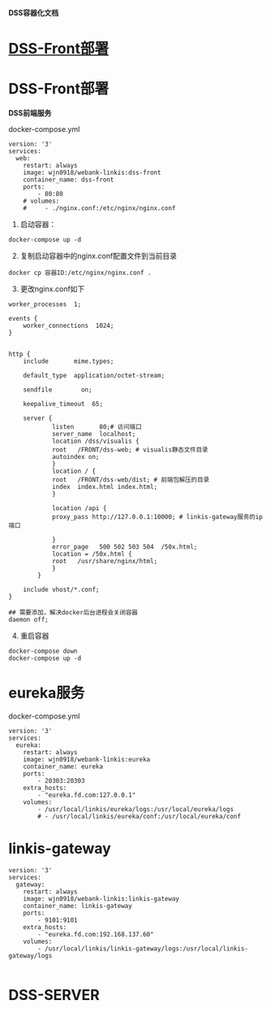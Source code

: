 <!--
 * @Author: wjn
 * @Date: 2020-03-03 09:41:54
 * @LastEditors: wjn
 * @LastEditTime: 2020-03-10 10:55:11
 -->
**DSS容器化文档**



# [DSS-Front部署](#1)

# <span id="1">DSS-Front部署</span>
**DSS前端服务**

docker-compose.yml

```
version: '3'
services: 
  web:
    restart: always
    image: wjn0918/webank-linkis:dss-front
    container_name: dss-front
    ports: 
        - 80:80
    # volumes: 
    #     - ./nginx.conf:/etc/nginx/nginx.conf
```

1. 启动容器：
```
docker-compose up -d
```
2. 复制启动容器中的nginx.conf配置文件到当前目录
```
docker cp 容器ID:/etc/nginx/nginx.conf .
```
3. 更改nginx.conf如下

```
worker_processes  1;

events {
    worker_connections  1024;
}


http {
    include       mime.types;

    default_type  application/octet-stream;

    sendfile        on;

    keepalive_timeout  65;

    server {
            listen       80;# 访问端口
            server_name  localhost;
            location /dss/visualis {
            root   /FRONT/dss-web; # visualis静态文件目录
            autoindex on;
            }
            location / {
            root   /FRONT/dss-web/dist; # 前端包解压的目录
            index  index.html index.html;
            }
    
            location /api {
            proxy_pass http://127.0.0.1:10000; # linkis-gateway服务的ip端口
            
            }
            error_page   500 502 503 504  /50x.html;
            location = /50x.html {
            root   /usr/share/nginx/html;
            }
        }

    include vhost/*.conf;
}

## 需要添加，解决docker后台进程会关闭容器
daemon off;
```
4. 重启容器
```
docker-compose down
docker-compose up -d
```

# eureka服务

docker-compose.yml

```
version: '3'
services: 
  eureka:
    restart: always
    image: wjn0918/webank-linkis:eureka
    container_name: eureka
    ports: 
        - 20303:20303
    extra_hosts:
        - "eureka.fd.com:127.0.0.1"
    volumes: 
        - /usr/local/linkis/eureka/logs:/usr/local/eureka/logs
        # - /usr/local/linkis/eureka/conf:/usr/local/eureka/conf
```
# linkis-gateway
```
version: '3'
services: 
  gateway:
    restart: always
    image: wjn0918/webank-linkis:linkis-gateway
    container_name: linkis-gateway
    ports: 
        - 9101:9101
    extra_hosts:
        - "eureka.fd.com:192.168.137.60"
    volumes: 
        - /usr/local/linkis/linkis-gateway/logs:/usr/local/linkis-gateway/logs
        
```

# DSS-SERVER



